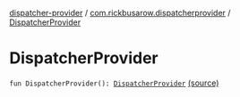 [dispatcher-provider](../index.md) / [com.rickbusarow.dispatcherprovider](index.md) / [DispatcherProvider](./-dispatcher-provider.md)

# DispatcherProvider

`fun DispatcherProvider(): `[`DispatcherProvider`](-dispatcher-provider/index.md) [(source)](https://github.com/RBusarow/Dispatch/tree/master/dispatcher-provider/src/main/java/com/rickbusarow/dispatcherprovider/DispatcherProvider.kt#L42)